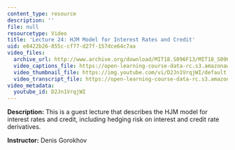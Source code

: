 ```yaml
---
content_type: resource
description: ''
file: null
resourcetype: Video
title: 'Lecture 24: HJM Model for Interest Rates and Credit'
uid: e8422b26-855c-cf77-d27f-157dce64c7aa
video_files:
  archive_url: http://www.archive.org/download/MIT18.S096F13/MIT18_S096F13_lec24_300k.mp4
  video_captions_file: https://open-learning-course-data-rc.s3.amazonaws.com/18-s096-topics-in-mathematics-with-applications-in-finance-fall-2013/8a8ca294e9c85dec9ed5e840ed0d565e_D2Jn1VrqjWI.vtt
  video_thumbnail_file: https://img.youtube.com/vi/D2Jn1VrqjWI/default.jpg
  video_transcript_file: https://open-learning-course-data-rc.s3.amazonaws.com/18-s096-topics-in-mathematics-with-applications-in-finance-fall-2013/7de6baa299a49d621b2725b9af5a4e0e_D2Jn1VrqjWI.pdf
video_metadata:
  youtube_id: D2Jn1VrqjWI
---
```


**Description:** This is a guest lecture that describes the HJM model for interest rates and credit, including hedging risk on interest and credit rate derivatives.

**Instructor:** Denis Gorokhov